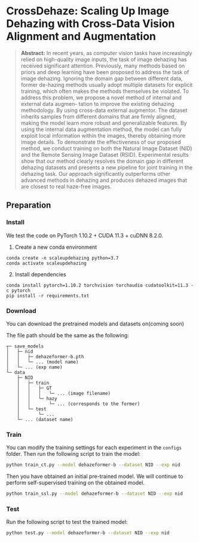 # CrossDehaze: Scaling Up Image Dehazing with Cross-Data Vision Alignment and Augmentation

> **Abstract:** 
In recent years, as computer vision tasks have increasingly relied on high-quality image inputs, the task of image dehazing has received significant attention.
Previously, many methods based on priors and deep learning have been proposed to address the task of image dehazing.
Ignoring the domain gap between different data, former de-hazing methods usually adopt multiple datasets for explicit training, which often makes the methods themselves be violated. To address this problem, we
propose a novel method of internal and external data augmen-
tation to improve the existing dehazing methodology. By using
cross-data external augmentor. The dataset inherits samples from
different domains that are firmly aligned, making the model learn
more robust and generalizable features. By using the internal
data augmentation method, the model can fully exploit local
information within the images, thereby obtaining more image
details. To demonstrate the effectiveness of our proposed method,
we conduct training on both the Natural Image Dataset (NID) and
the Remote Sensing Image Dataset (RSID). Experimental results
show that our method clearly resolves the domain gap in different
dehazing datasets and presents a new pipeline for joint training in
the dehazing task. Our approach significantly outperforms other
advanced methods in dehazing and produces dehazed images that
are closest to real haze-free images.

## Preparation

### Install

We test the code on PyTorch 1.10.2 + CUDA 11.3 + cuDNN 8.2.0.

1. Create a new conda environment
```
conda create -n scaleupdehazing python=3.7
conda activate scaleupdehazing
```

2. Install dependencies
```
conda install pytorch=1.10.2 torchvision torchaudio cudatoolkit=11.3 -c pytorch
pip install -r requirements.txt
```

### Download

You can download the pretrained models and datasets on(coming soon)


The file path should be the same as the following:

```
┬─ save_models
│   ├─ nid
│   │   ├─ dehazeformer-b.pth
│   │   └─ ... (model name)
│   └─ ... (exp name)
└─ data
    ├─ NID
    │   ├─ train
    │   │   ├─ GT
    │   │   │   └─ ... (image filename)
    │   │   └─ hazy
    │   │       └─ ... (corresponds to the former)
    │   └─ test
    │       └─ ...
    └─ ... (dataset name)
```


### Train

You can modify the training settings for each experiment in the `configs` folder.
Then run the following script to train the model:

```sh
python train_ct.py --model dehazeformer-b --dataset NID --exp nid
```
Then you have obtained an initial pre-trained model. We will continue to perform self-supervised training on the obtained model.

```sh
python train_ssl.py --model dehazeformer-b --dataset NID --exp nid
```

### Test

Run the following script to test the trained model:

```sh
python test.py --model dehazeformer-b --dataset NID --exp nid
```

